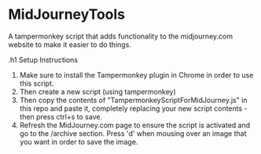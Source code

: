 # MidJourneyTools
A tampermonkey script that adds functionality to the midjourney.com website to make it easier to do things. 

.h1 Setup Instructions
1. Make sure to install the Tampermonkey plugin in Chrome in order to use this script. 
2. Then create a new script (using tampermonkey)
3. Then copy the contents of "TampermonkeyScriptForMidJourney.js" in this repo and paste it, completely replacing your new script contents - then press ctrl+s to save.
4. Refresh the MidJourney.com page to ensure the script is activated and go to the /archive section. Press 'd' when mousing over an image that you want in order to save the image.
